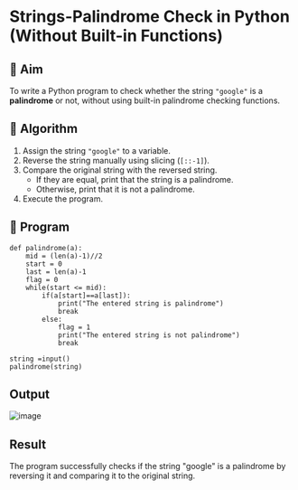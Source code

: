 # Strings-Palindrome Check in Python (Without Built-in Functions)

## 🎯 Aim
To write a Python program to check whether the string `"google"` is a **palindrome** or not, without using built-in palindrome checking functions.

## 🧠 Algorithm
1. Assign the string `"google"` to a variable.
2. Reverse the string manually using slicing (`[::-1]`).
3. Compare the original string with the reversed string.
   - If they are equal, print that the string is a palindrome.
   - Otherwise, print that it is not a palindrome.
4. Execute the program.

## 🧾 Program
```
def palindrome(a):
    mid = (len(a)-1)//2    
    start = 0              
    last = len(a)-1
    flag = 0
    while(start <= mid):
        if(a[start]==a[last]):
            print("The entered string is palindrome")
            break
        else:
            flag = 1
            print("The entered string is not palindrome")
            break
                    
string =input()
palindrome(string)
```

## Output
![image](https://github.com/user-attachments/assets/e8584434-8e75-4662-ada4-4d10d622f322)

## Result

The program successfully checks if the string "google" is a palindrome by reversing it and comparing it to the original string.
